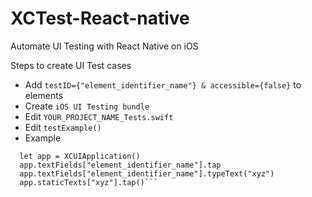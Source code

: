 # XCTest-React-native

Automate UI Testing with React Native on iOS

Steps to create UI Test cases

  - Add ```testID={"element_identifier_name"} & accessible={false}``` to elements
  - Create ```iOS UI Testing bundle```
  - Edit ```YOUR_PROJECT_NAME_Tests.swift```
  - Edit ```testExample()```
  - Example 
  ``` 
    let app = XCUIApplication()
    app.textFields["element_identifier_name"].tap
    app.textFields["element_identifier_name"].typeText("xyz")
    app.staticTexts["xyz"].tap()```
